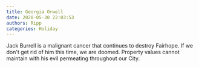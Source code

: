 ```yaml
---
title: Georgia Orwell
date: 2020-05-30 22:03:53
authors: Ripp
categories: Holiday
---
```


 Jack Burrell is a malignant cancer that continues to destroy Fairhope.  If we don't get rid of him this time, we are doomed.  Property values cannot maintain with his evil permeating throughout our City.